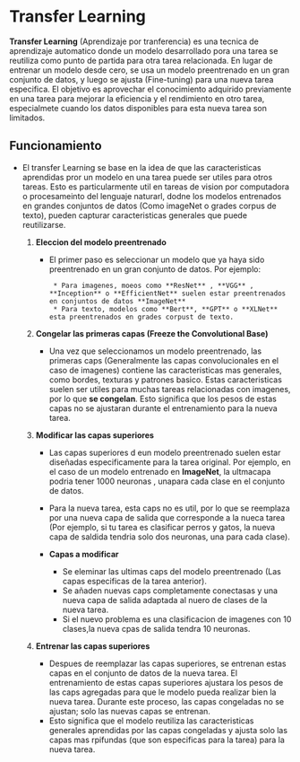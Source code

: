 # Transfer Learning

**Transfer Learning** (Aprendizaje por tranferencia) es una tecnica de aprendizaje automatico donde un modelo desarrollado pora una tarea se reutiliza como punto de partida para otra tarea relacionada. En lugar de entrenar un modelo desde cero, se usa un modelo preentrenado en un gran conjunto de datos, y luego se ajusta (Fine-tuning) para una nueva tarea especifica. El objetivo es aprovechar el conocimiento adquirido previamente en una tarea para mejorar la eficiencia y el rendimiento en otro tarea, especialmete cuando los datos disponibles para esta nueva tarea son limitados.

## Funcionamiento

* El transfer Learning se base en la idea de que las caracteristicas aprendidas pror un modelo en una tarea puede ser utiles para otros tareas. Esto es particularmente util en tareas de vision por computadora o procesameinto del lenguaje naturarl, dodne los modelos entrenados en grandes conjuntos de datos (Como imageNet o grades corpus de texto), pueden capturar caracteristicas generales que puede reutilizarse.

    1. **Eleccion del modelo preentrenado**
        
        * El primer paso es seleccionar un modelo que ya haya sido preentrenado en un gran conjunto de datos. Por ejemplo:
        
               * Para imagenes, moeos como **ResNet** , **VGG** , **Inception** o **EfficientNet** suelen estar preentrenados en conjuntos de datos **ImageNet**
               * Para texto, modelos como **Bert**, **GPT** o **XLNet** esta preentrenados en grades corpust de texto.
               
    2. **Congelar las primeras capas (Freeze the Convolutional Base)**
    
        * Una vez que seleccionamos un modelo preentrenado, las primeras caps (Generalmente las capas convolucionales en el caso de imagenes) contiene las caracteristicas mas generales, como bordes, texturas y patrones basico. Estas caracteristicas suelen ser utiles para muchas tareas relacionadas con imagenes, por lo que **se congelan**. Esto significa que los pesos de estas capas no se ajustaran durante el entrenamiento para la nueva tarea.
        
    3. **Modificar las capas superiores**
    
        * Las capas superiores d eun modelo preentrenado suelen estar diseñadas especificamente para la tarea original. Por ejemplo, en el caso de un modelo entrenado en **ImageNet**, la ultmacapa podria tener 1000 neuronas , unapara cada clase en el conjunto de datos.
        * Para la nueva tarea, esta caps no es util, por lo que se reemplaza por una nueva capa de salida que corresponde a la nueca tarea (Por ejemplo, si tu tarea es clasificar perros y gatos, la nueva capa de saldida tendria solo dos neuronas, una para cada clase).
        * **Capas a modificar**
        
          * Se eleminar las ultimas caps del modelo preentrenado (Las capas especificas de la tarea anterior).
          * Se añaden nuevas caps completamente conectasas y una nueva capa de salida adaptada al nuero de clases de la nueva tarea.
          * Si el nuevo problema es una clasificacion de imagenes con 10 clases,la nueva cpas de salida tendra 10  neuronas.
          
    4. **Entrenar las capas superiores**
    
        * Despues de reemplazar las capas superiores, se entrenan estas capas en el conjunto de datos de la nueva tarea. El entrenamiento de estas capas superiores ajustara los pesos de las caps agregadas para que le modelo pueda realizar bien la nueva tarea. Durante este proceso, las capas congeladas no se ajustan; solo las nuevas capas se entrenan.
        * Esto significa que el modelo reutiliza las caracteristicas generales aprendidas por las capas congeladas y ajusta solo las capas mas rpifundas (que son especificas para la tarea) para la nueva tarea. 